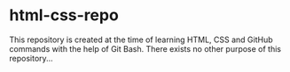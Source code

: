# html-css-repo

This repository is created at the time of learning HTML, CSS and GitHub commands with the help of Git Bash. There exists no other purpose of this repository...